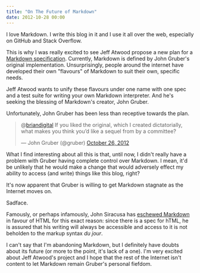 ```yaml
---
title: "On The Future of Markdown"
date: 2012-10-28 00:00
---
```


I love Markdown. I write this blog in it and I use it all over the web, especially on GitHub and Stack Overflow.

This is why I was really excited to see Jeff Atwood propose a new plan for a [Markdown specification](http://www.codinghorror.com/blog/2012/10/the-future-of-markdown.html). Currently, Markdown is defined by John Gruber's original implementation. Unsurprisingly, people around the internet have developed their own "flavours" of Markdown to suit their own, specific needs.

Jeff Atwood wants to unify these flavours under one name with one spec and a test suite for writing your own Markdown interpreter. And he's seeking the blessing of Markdown's creator, John Gruber.

Unfortunately, John Gruber has been less than receptive towards the plan.

<blockquote class="twitter-tweet" data-in-reply-to="261636014383185921">
  <p>@<a href="https://twitter.com/briandigital">briandigital</a> If you liked the original, which I created dictatorially, what makes you think you’d like a sequel from by a committee?</p>— John Gruber (@gruber) <a href="https://twitter.com/gruber/status/261650083689426945" data-datetime="2012-10-26T02:06:55+00:00">October 26, 2012</a>
</blockquote>
<script src="//platform.twitter.com/widgets.js" charset="utf-8"></script>

What I find interesting about all this is that, until now, I didn't really have a problem with Gruber having complete control over Markdown. I mean, it'd be unlikely that he would make a change that would adversely effect my ability to access (and write) things like this blog, right?

It's now apparent that Gruber is willing to get Markdown stagnate as the Internet moves on.

Sadface.

Famously, or perhaps infamously, John Siracusa has [eschewed Markdown](http://5by5.tv/hypercritical/33) in favour of HTML for this exact reason: since there is a spec for hTML, he is assured that his writing will always be accessible and access to it is not beholden to the markup syntax _du jour_.

I can't say that I'm abandoning Markdown, but I definitely have doubts about its future (or more to the point, it's lack of a one). I'm very excited about Jeff Atwood's project and I hope that the rest of the Internet isn't content to let Markdown remain Gruber's personal fiefdom.

<!-- more -->
